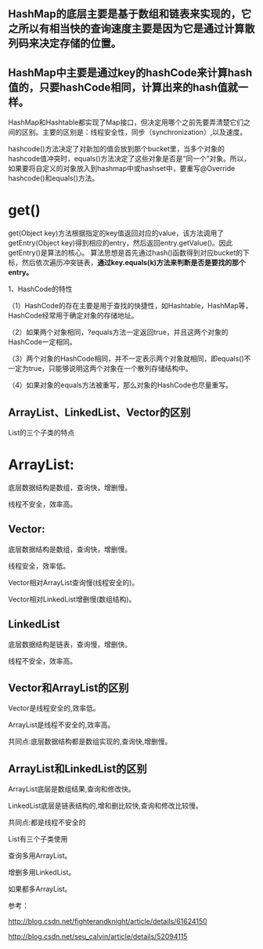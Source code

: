 ## HashMap的底层主要是基于数组和链表来实现的，它之所以有相当快的查询速度主要是因为它是通过计算散列码来决定存储的位置。

## HashMap中主要是通过key的hashCode来计算hash值的，只要hashCode相同，计算出来的hash值就一样。


HashMap和Hashtable都实现了Map接口，但决定用哪个之前先要弄清楚它们之间的区别。主要的区别是：线程安全性，同步（synchronization）,以及速度。

hashcode()方法决定了对新加的值会放到那个bucket里，当多个对象的hashcode值冲突时，equals()方法决定了这些对象是否是“同一个”对象。所以，如果要将自定义的对象放入到hashmap中或hashset中，要重写@Override hashcode()和equals()方法。

# get()

get(Object key)方法根据指定的key值返回对应的value，该方法调用了getEntry(Object key)得到相应的entry，然后返回entry.getValue()。因此getEntry()是算法的核心。
算法思想是首先通过hash()函数得到对应bucket的下标，然后依次遍历冲突链表，**通过key.equals(k)方法来判断是否是要找的那个entry。**

1、HashCode的特性

（1）HashCode的存在主要是用于查找的快捷性，如Hashtable，HashMap等，HashCode经常用于确定对象的存储地址。

（2）如果两个对象相同，?equals方法一定返回true，并且这两个对象的HashCode一定相同。

（3）两个对象的HashCode相同，并不一定表示两个对象就相同，即equals()不一定为true，只能够说明这两个对象在一个散列存储结构中。

（4）如果对象的equals方法被重写，那么对象的HashCode也尽量重写。


## ArrayList、LinkedList、Vector的区别

List的三个子类的特点

# ArrayList:

底层数据结构是数组，查询快，增删慢。

线程不安全，效率高。

## Vector:

底层数据结构是数组，查询快，增删慢。

线程安全，效率低。

Vector相对ArrayList查询慢(线程安全的)。

Vector相对LinkedList增删慢(数组结构)。

## LinkedList

底层数据结构是链表，查询慢，增删快。

线程不安全，效率高。

## Vector和ArrayList的区别

Vector是线程安全的,效率低。

ArrayList是线程不安全的,效率高。

共同点:底层数据结构都是数组实现的,查询快,增删慢。

## ArrayList和LinkedList的区别

ArrayList底层是数组结果,查询和修改快。

LinkedList底层是链表结构的,增和删比较快,查询和修改比较慢。

共同点:都是线程不安全的

List有三个子类使用

查询多用ArrayList。

增删多用LinkedList。

如果都多ArrayList。





参考：

http://blog.csdn.net/fighterandknight/article/details/61624150

http://blog.csdn.net/seu_calvin/article/details/52094115
